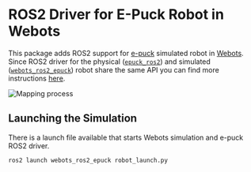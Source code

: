# ROS2 Driver for E-Puck Robot in Webots
This package adds ROS2 support for [e-puck](https://www.gctronic.com/doc/index.php/e-puck2) simulated robot in [Webots](https://cyberbotics.com/).
Since ROS2 driver for the physical ([`epuck_ros2`](https://github.com/cyberbotics/epuck_ros2)) and simulated ([`webots_ros2_epuck`](https://github.com/cyberbotics/webots_ros2/tree/master/webots_ros2_epuck)) robot share the same API you can find more instructions [here](./EPUCK_ROS2.md). 

![Mapping process](./assets/mapping.gif) 

## Launching the Simulation
There is a launch file available that starts Webots simulation and e-puck ROS2 driver.
``` 
ros2 launch webots_ros2_epuck robot_launch.py
```
